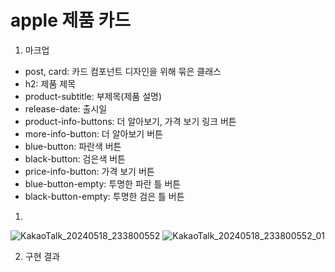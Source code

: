 # apple 제품 카드

1. 마크업
- post, card: 카드 컴포넌트 디자인을 위해 묶은 클래스
- h2: 제품 제목
- product-subtitle: 부제목(제품 설명)
- release-date: 출시일
- product-info-buttons: 더 알아보기, 가격 보기 링크 버튼
- more-info-button: 더 알아보기 버튼
- blue-button: 파란색 버튼
- black-button: 검은색 버튼
- price-info-button: 가격 보기 버튼
- blue-button-empty: 투명한 파란 틀 버튼
- black-button-empty: 투명한 검은 틀 버튼
1)
![KakaoTalk_20240518_233800552](https://github.com/2yerin/homework/assets/86153067/7a4f6c1f-5f75-4783-bdc3-03199dfa06f2)
![KakaoTalk_20240518_233800552_01](https://github.com/2yerin/homework/assets/86153067/f14cae95-bd88-4b8d-af0b-9c4287e87d5f)


2. 구현 결과
